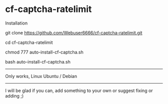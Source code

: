 # cf-captcha-ratelimit
Installation

git clone https://github.com/Webuser6666/cf-captcha-ratelimit.git

cd cf-captcha-ratelimit

chmod 777 auto-install-cf-captcha.sh

bash auto-install-cf-captcha.sh

--------------------------------
Only works, Linux Ubuntu / Debian

--------------------------------
I will be glad if you can, add something to your own or suggest fixing or adding ;)
